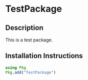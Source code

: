 # TestPackage

## Description

This is a test package.

## Installation Instructions

```julia
using Pkg
Pkg.add("TestPackage")
```

